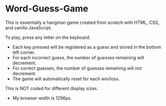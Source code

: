 # Word-Guess-Game

This is essentially a hangman game created from scratch with HTML, CSS, and vanilla JavaScript.

To play, press any letter on the keyboard.
* Each key pressed will be registered as a guess and stored in the bottom left corner.
* For each incorrect guess, the number of guesses remaining will decrement.
* For correct guesses, the number of guesses remaining will not decrement.
* The game will automatically reset for each win/loss.

This is NOT coded for different display sizes.
* My browser width is 1296px.
